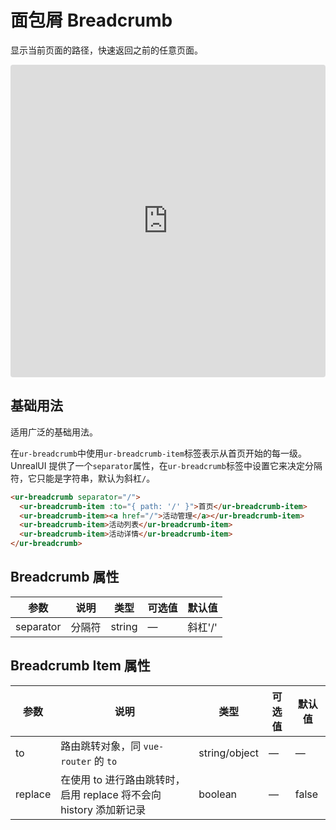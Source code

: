 # 面包屑 Breadcrumb
显示当前页面的路径，快速返回之前的任意页面。

<iframe src="https://codesandbox.io/embed/breadcrumb-yhvq3?fontsize=14&hidenavigation=1&module=%2Fsrc%2Fcomponents%2Fbreadcrumb.vue&theme=dark"
     style="width:100%; height:500px; border:0; border-radius: 4px; overflow:hidden;"
     title="breadcrumb"
     allow="accelerometer; ambient-light-sensor; camera; encrypted-media; geolocation; gyroscope; hid; microphone; midi; payment; usb; vr; xr-spatial-tracking"
     sandbox="allow-forms allow-modals allow-popups allow-presentation allow-same-origin allow-scripts"
   ></iframe>

## 基础用法

适用广泛的基础用法。

在`ur-breadcrumb`中使用`ur-breadcrumb-item`标签表示从首页开始的每一级。UnrealUI 提供了一个`separator`属性，在`ur-breadcrumb`标签中设置它来决定分隔符，它只能是字符串，默认为斜杠`/`。

```html
<ur-breadcrumb separator="/">
  <ur-breadcrumb-item :to="{ path: '/' }">首页</ur-breadcrumb-item>
  <ur-breadcrumb-item><a href="/">活动管理</a></ur-breadcrumb-item>
  <ur-breadcrumb-item>活动列表</ur-breadcrumb-item>
  <ur-breadcrumb-item>活动详情</ur-breadcrumb-item>
</ur-breadcrumb>
```

## Breadcrumb 属性
| 参数      | 说明          | 类型      | 可选值                           | 默认值  |
|---------- |-------------- |---------- |--------------------------------  |-------- |
| separator | 分隔符 | string | — | 斜杠'/' |

## Breadcrumb Item 属性
| 参数      | 说明          | 类型      | 可选值                           | 默认值  |
|---------- |-------------- |---------- |--------------------------------  |-------- |
| to        | 路由跳转对象，同 `vue-router` 的 `to` | string/object | — | — |
| replace   | 在使用 to 进行路由跳转时，启用 replace 将不会向 history 添加新记录 | boolean | — | false |